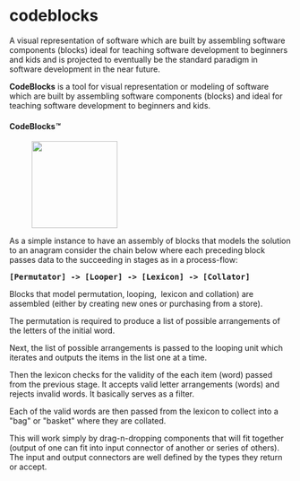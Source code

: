 # codeblocks
A visual representation of software which are built by assembling software components (blocks) ideal for teaching software development to beginners and kids and is projected to eventually be the standard paradigm in software development in the near future. 

<!-- wp:paragraph -->
<p><strong>CodeBlocks</strong> is a tool for visual representation or modeling of software which are built by assembling software components (blocks) and ideal for teaching software development to beginners and kids. </p>
<!-- /wp:paragraph -->

<!-- wp:heading {"level":4} -->
<h4>CodeBlocks<strong><em>™</em></strong></h4>
<!-- /wp:heading -->

<!-- wp:image {"id":124,"align":"right","width":153,"height":155} -->
<div class="wp-block-image"><figure class="alignright is-resized"><img src="http://techducat.com/wp-content/uploads/2019/06/codeblocks_icon-2.png" alt="" class="wp-image-124" width="153" height="155"/></figure></div>
<!-- /wp:image -->

<!-- wp:paragraph -->
<p>As a simple instance to have an assembly of blocks that models the solution to an anagram consider the chain below where each preceding block passes data to the succeeding in stages as in a process-flow:<br></p>
<!-- /wp:paragraph -->

<!-- wp:preformatted -->
<pre class="wp-block-preformatted"><strong>[Permutator] -> [Looper] -> [Lexicon] -> [Collator]</strong></pre>
<!-- /wp:preformatted -->

<!-- wp:paragraph -->
<p>Blocks that model permutation, looping,&nbsp; lexicon and collation) are assembled (either by creating new ones or purchasing from a store). </p>
<!-- /wp:paragraph -->

<!-- wp:paragraph -->
<p>The permutation is required to produce a list of possible arrangements of the letters of the initial word. </p>
<!-- /wp:paragraph -->

<!-- wp:paragraph -->
<p>Next, the list of possible arrangements is passed to the looping unit which iterates and outputs the items in the list one at a time.</p>
<!-- /wp:paragraph -->

<!-- wp:paragraph -->
<p>Then the lexicon checks for the validity of the each item (word) passed from the previous stage. It accepts valid letter arrangements (words) and rejects invalid words. It basically serves as a filter.</p>
<!-- /wp:paragraph -->

<!-- wp:paragraph -->
<p>Each of the valid words are then passed from the lexicon to collect into a "bag" or "basket" where they are collated.</p>
<!-- /wp:paragraph -->

<!-- wp:paragraph -->
<p>This will work simply by drag-n-dropping components that will fit together (output of one can fit into input connector of another or series of others). The input and output connectors are well defined by the types they return or accept.</p>
<!-- /wp:paragraph -->

